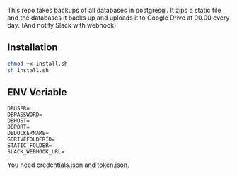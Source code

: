 This repo takes backups of all databases in postgresql. It zips a static file and the databases it backs up and uploads it to Google Drive at 00.00 every day. (And notify Slack with webhook)

## Installation

```bash
chmod +x install.sh
sh install.sh
```


## ENV Veriable

```ENV
DBUSER=
DBPASSWORD=
DBHOST=
DBPORT=
DBDOCKERNAME=
GDRIVEFOLDERID=
STATIC_FOLDER=
SLACK_WEBHOOK_URL=
```


You need credentials.json and token.json. 